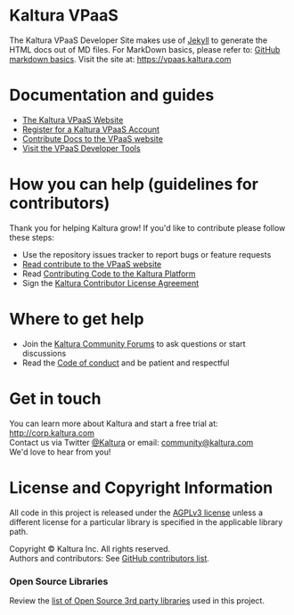 # Kaltura VPaaS

The Kaltura VPaaS Developer Site makes use of [Jekyll](http://jekyllrb.com/) to generate the HTML docs out of MD files. For MarkDown basics, please refer to: [GitHub markdown basics](https://help.github.com/articles/markdown-basics). 
Visit the site at: https://vpaas.kaltura.com


# Documentation and guides

* [The Kaltura VPaaS Website](http://vpaas.kaltura.com)
* [Register for a Kaltura VPaaS Account](http://vpaas.kaltura.com/register)
* [Contribute Docs to the VPaaS website](https://vpaas.kaltura.com/documentation/10_Contribute/Article-Style-Structure-Guidelines.html)
* [Visit the VPaaS Developer Tools](http://developer.kaltura.com)


# How you can help (guidelines for contributors) 

Thank you for helping Kaltura grow! If you'd like to contribute please follow these steps:
* Use the repository issues tracker to report bugs or feature requests
* [Read contribute to the VPaaS website](https://vpaas.kaltura.com/documentation/10_Contribute/Article-Style-Structure-Guidelines.html)
* Read [Contributing Code to the Kaltura Platform](https://github.com/kaltura/platform-install-packages/blob/master/doc/Contributing-to-the-Kaltura-Platform.md)
* Sign the [Kaltura Contributor License Agreement](https://agentcontribs.kaltura.org/)

# Where to get help

* Join the [Kaltura Community Forums](https://forum.kaltura.org/) to ask questions or start discussions
* Read the [Code of conduct](https://forum.kaltura.org/faq) and be patient and respectful

# Get in touch

You can learn more about Kaltura and start a free trial at: http://corp.kaltura.com    
Contact us via Twitter [@Kaltura](https://twitter.com/Kaltura) or email: community@kaltura.com  
We'd love to hear from you!

# License and Copyright Information

All code in this project is released under the [AGPLv3 license](http://www.gnu.org/licenses/agpl-3.0.html) unless a different license for a particular library is specified in the applicable library path.   

Copyright © Kaltura Inc. All rights reserved.   
Authors and contributors: See [GitHub contributors list](https://github.com/kaltura/DeveloperPortalDocs/graphs/contributors).  

### Open Source Libraries

Review the [list of Open Source 3rd party libraries](open-source-libraries.md) used in this project.

